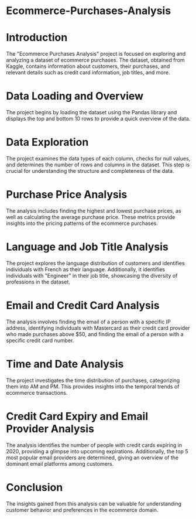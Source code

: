 # Ecommerce-Purchases-Analysis
# Introduction

The "Ecommerce Purchases Analysis" project is focused on exploring and analyzing a dataset of ecommerce purchases. The dataset, obtained from Kaggle, contains information about customers, their purchases, and relevant details such as credit card information, job titles, and more.

# Data Loading and Overview

The project begins by loading the dataset using the Pandas library and displays the top and bottom 10 rows to provide a quick overview of the data.

# Data Exploration

The project examines the data types of each column, checks for null values, and determines the number of rows and columns in the dataset. This step is crucial for understanding the structure and completeness of the data.

# Purchase Price Analysis

The analysis includes finding the highest and lowest purchase prices, as well as calculating the average purchase price. These metrics provide insights into the pricing patterns of the ecommerce purchases.

# Language and Job Title Analysis

The project explores the language distribution of customers and identifies individuals with French as their language. Additionally, it identifies individuals with "Engineer" in their job title, showcasing the diversity of professions in the dataset.

# Email and Credit Card Analysis

The analysis involves finding the email of a person with a specific IP address, identifying individuals with Mastercard as their credit card provider who made purchases above $50, and finding the email of a person with a specific credit card number.

# Time and Date Analysis

The project investigates the time distribution of purchases, categorizing them into AM and PM. This provides insights into the temporal trends of ecommerce transactions.

# Credit Card Expiry and Email Provider Analysis

The analysis identifies the number of people with credit cards expiring in 2020, providing a glimpse into upcoming expirations. Additionally, the top 5 most popular email providers are determined, giving an overview of the dominant email platforms among customers.

# Conclusion

The insights gained from this analysis can be valuable for understanding customer behavior and preferences in the ecommerce domain.

